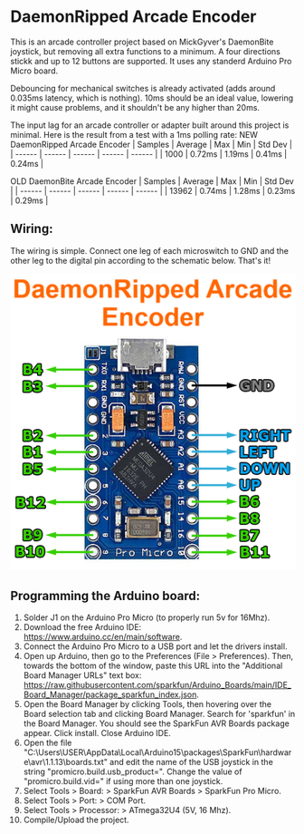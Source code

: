 # DaemonRipped Arcade Encoder
This is an arcade controller project based on MickGyver's DaemonBite joystick, but removing all extra functions to a minimum. A four directions stickk and up to 12 buttons are supported. It uses any standerd Arduino Pro Micro board.

Debouncing for mechanical switches is already activated (adds around 0.035ms latency, which is nothing). 10ms should be an ideal value, lowering it might cause problems, and it shouldn't be any higher than 20ms.

The input lag for an arcade controller or adapter built around this project is minimal. Here is the result from a test with a 1ms polling rate:
NEW DaemonRipped Arcade Encoder
| Samples | Average | Max | Min | Std Dev |
| ------ | ------ | ------ | ------ | ------ | 
| 1000 | 0.72ms | 1.19ms | 0.41ms | 0.24ms |  


OLD DaemonBite Arcade Encoder
| Samples | Average | Max | Min | Std Dev |
| ------ | ------ | ------ | ------ | ------ | 
| 13962 | 0.74ms | 1.28ms | 0.23ms | 0.29ms |  


## Wiring:  
The wiring is simple. Connect one leg of each microswitch to GND and the other leg to the digital pin according to the schematic below. That's it!  

![Assemble1](images/daemonbite-arcade-encoder-wiring.png)


## Programming the Arduino board:  
1. Solder J1 on the Arduino Pro Micro (to properly run 5v for 16Mhz).
2. Download the free Arduino IDE: https://www.arduino.cc/en/main/software.
3. Connect the Arduino Pro Micro to a USB port and let the drivers install.
4. Open up Arduino, then go to the Preferences (File > Preferences). Then, towards the bottom of the window, paste this URL into the "Additional Board Manager URLs" text box: https://raw.githubusercontent.com/sparkfun/Arduino_Boards/main/IDE_Board_Manager/package_sparkfun_index.json.
5. Open the Board Manager by clicking Tools, then hovering over the Board selection tab and clicking Board Manager. Search for 'sparkfun' in the Board Manager. You should see the SparkFun AVR Boards package appear. Click install. Close Arduino IDE.
6. Open the file "C:\Users\USER\AppData\Local\Arduino15\packages\SparkFun\hardware\avr\1.1.13\boards.txt" and edit the name of the USB joystick in the string "promicro.build.usb_product=". Change the value of "promicro.build.vid=" if using more than one joystick.
7. Select Tools > Board: > SparkFun AVR Boards > SparkFun Pro Micro.
8. Select Tools > Port: > COM Port.
9. Select Tools > Processor: > ATmega32U4 (5V, 16 Mhz).
10. Compile/Upload the project.
